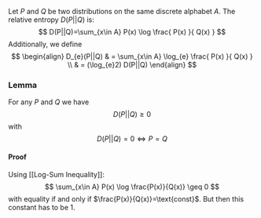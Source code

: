 Let $P$ and $Q$ be two distributions 
on the same discrete alphabet $A$.
The relative entropy $D(P||Q)$ is:
$$
D(P||Q)=\sum_{x\in A} P(x) \log \frac{ P(x) }{ Q(x) }
$$
Additionally, we define
$$
\begin{align}
D_{e}(P||Q)  & = \sum_{x\in A} \log_{e} \frac{ P(x) }{ Q(x) }  \\
 & = (\log_{e}2) D(P||Q)
\end{align}
$$
### Lemma
For any $P$ and $Q$ we have 
$$
D(P||Q)\geq 0
$$
with 
$$
D(P||Q)=0\iff P=Q
$$
#### Proof
Using [[Log-Sum Inequality]]:
$$
\sum_{x\in A} P(x) \log \frac{P(x)}{Q(x)} \geq 0
$$
with equality if and only if $\frac{P(x)}{Q(x)}=\text{const}$.
But then this constant has to be $1$.